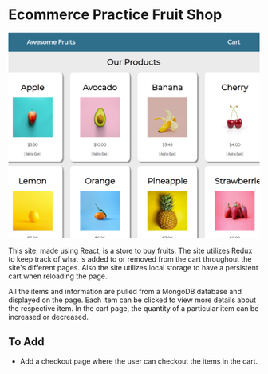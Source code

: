 # Ecommerce Practice Fruit Shop

![fruit shop image](images/Fruit-Site-original.png)

This site, made using React, is a store to buy fruits. The site utilizes Redux to keep track of what is added to or removed from the cart throughout the site's different pages. Also the site utilizes local storage to have a persistent cart when reloading the page.

All the items and information are pulled from a MongoDB database and displayed on the page. Each item can be clicked to view more details about the respective item. In the cart page, the quantity of a particular item can be increased or decreased.

## To Add

- Add a checkout page where the user can checkout the items in the cart.
